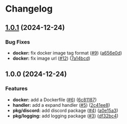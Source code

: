 # Changelog

## [1.0.1](https://github.com/aqyuki/felm/compare/v1.0.0...v1.0.1) (2024-12-24)


### Bug Fixes

* **docker:** fix docker image tag format ([#9](https://github.com/aqyuki/felm/issues/9)) ([a656e0d](https://github.com/aqyuki/felm/commit/a656e0d2f6e60759abc35ae46825fe1e98d8e0f8))
* **docker:** fix image url ([#12](https://github.com/aqyuki/felm/issues/12)) ([7a14bcd](https://github.com/aqyuki/felm/commit/7a14bcd5291a0a65f1776b59fe20fe37314ad12e))

## 1.0.0 (2024-12-24)


### Features

* **docker:** add a Dockerfile ([#6](https://github.com/aqyuki/felm/issues/6)) ([6c81187](https://github.com/aqyuki/felm/commit/6c811872e4a034620acfb18678bed17c0b057eac))
* **handler:** add a expand handler ([#5](https://github.com/aqyuki/felm/issues/5)) ([2c41ee8](https://github.com/aqyuki/felm/commit/2c41ee84531a9ed2aaf21c1cdf475bd9d48bd1ef))
* **pkg/discord:** add discord package ([#4](https://github.com/aqyuki/felm/issues/4)) ([a0e15a3](https://github.com/aqyuki/felm/commit/a0e15a32c040bc8e96e2803c191f75512c56602f))
* **pkg/logging:** add logging package ([#3](https://github.com/aqyuki/felm/issues/3)) ([df32bc4](https://github.com/aqyuki/felm/commit/df32bc410af38175596bf309b1770ce2a859264d))
